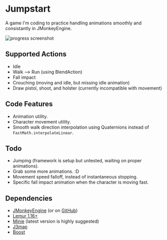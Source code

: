 # Jumpstart
A game I'm coding to practice handling animations smoothly and consistantly in JMonkeyEngine.

![progress screenshot](https://github.com/codex128/Jumpstart/blob/master/assets/Textures/progress1.png?raw=true)

## Supported Actions
* Idle
* Walk --> Run (using BlendAction)
* Fall impact
* Crouching (moving and idle, but missing idle animation)
* Draw pistol, shoot, and holster (currently incompatible with movement)

## Code Features
* Animation utility.
* Character movement utility.
* Smooth walk direction interpolation using Quaternions instead of `FastMath.interpolateLinear`.

## Todo
* Jumping (framework is setup but untested, waiting on proper animations).
* Grab some more animations. :D
* Movement speed falloff, instead of instantaneous stopping.
* Specific fall impact animation when the character is moving fast.

## Dependencies
* [JMonkeyEngine](https://jmonkeyengine.org/) (or on [GitHub](https://github.com/jMonkeyEngine/jmonkeyengine))
* [Lemur 1.16+](https://github.com/jMonkeyEngine-Contributions/Lemur)
* [Minie](https://github.com/stephengold/Minie) (latest version is highly suggested)
* [J3map](https://github.com/codex128/J3map)
* [Boost](https://github.com/codex128/Boost)
